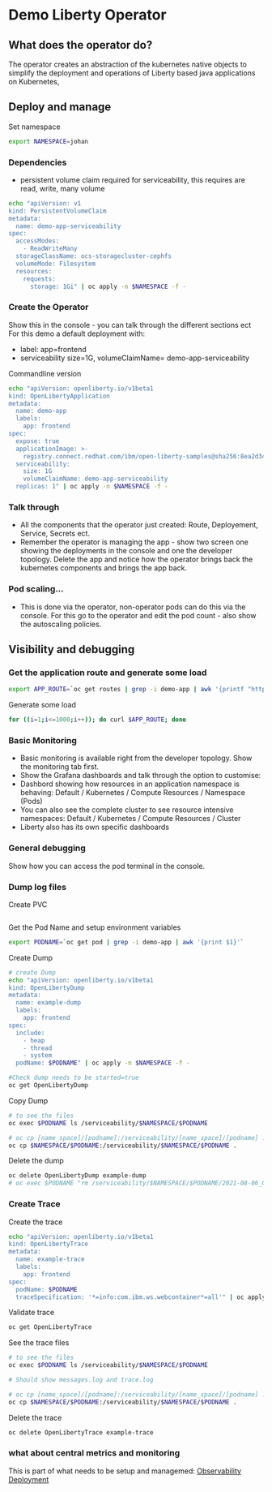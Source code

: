 # Demo Liberty Operator
## What does the operator do?
The operator creates an abstraction of the kubernetes native objects to simplify the deployment and operations of Liberty based java applications on Kubernetes,

## Deploy and manage
Set namespace
```bash
export NAMESPACE=johan
```

### Dependencies
* persistent volume claim required for serviceability, this requires are read, write, many volume
```bash
echo "apiVersion: v1
kind: PersistentVolumeClaim
metadata:
  name: demo-app-serviceability
spec:
  accessModes:
    - ReadWriteMany
  storageClassName: ocs-storagecluster-cephfs
  volumeMode: Filesystem
  resources:
    requests:
      storage: 1Gi" | oc apply -n $NAMESPACE -f -

```

### Create the Operator
Show this in the console - you can talk through the different sections ect
For this demo a default deployment with:
* label: app=frontend
* serviceability size=1G, volumeClaimName= demo-app-serviceability


Commandline version
```bash
echo "apiVersion: openliberty.io/v1beta1
kind: OpenLibertyApplication
metadata:
  name: demo-app
  labels:
    app: frontend
spec:
  expose: true
  applicationImage: >-
    registry.connect.redhat.com/ibm/open-liberty-samples@sha256:8ea2d3405ff2829d93c5dda4dab5d695ea8ead34e804aaf6e39ea84f53a15ee4
  serviceability:
    size: 1G
    volumeClaimName: demo-app-serviceability
  replicas: 1" | oc apply -n $NAMESPACE -f -
```

### Talk through
* All the components that the operator just created: Route, Deployement, Service, Secrets ect.
* Remember the operator is managing the app - show two screen one showing the deployments in the console and one the developer topology. Delete the app and notice how the operator brings back the kubernetes components and brings the app back.

### Pod scaling...
* This is done via the operator, non-operator pods can do this via the console. For this go to the operator and edit the pod count - also show the autoscaling policies.

## Visibility and debugging

### Get the application route and generate some load
```bash
export APP_ROUTE=`oc get routes | grep -i demo-app | awk '{printf "http://%s", $2}'`
```
Generate some load
```bash
for ((i=1;i<=1000;i++)); do curl $APP_ROUTE; done
```

### Basic Monitoring
* Basic monitoring is available right from the developer topology. Show the monitoring tab first. 
* Show the Grafana dashboards and talk through the option to customise: 
* Dashbord showing how resources in an application namespace is behaving: Default / Kubernetes / Compute Resources / Namespace (Pods)
* You can also see the complete cluster to see resource intensive namespaces: Default / Kubernetes / Compute Resources / Cluster 
* Liberty also has its own specific dashboards


### General debugging
Show how you can access the pod terminal in the console.

### Dump log files
Create PVC
```bash
```
Get the Pod Name and setup environment variables
```bash
export PODNAME=`oc get pod | grep -i demo-app | awk '{print $1}'`
```
Create Dump
```bash
# create Dump
echo "apiVersion: openliberty.io/v1beta1
kind: OpenLibertyDump
metadata:
  name: example-dump
  labels:
    app: frontend
spec:
  include:
    - heap
    - thread
    - system
  podName: $PODNAME" | oc apply -n $NAMESPACE -f -

#Check dump needs to be started=true
oc get OpenLibertyDump
```
Copy Dump
```bash
# to see the files
oc exec $PODNAME ls /serviceability/$NAMESPACE/$PODNAME

# oc cp [name_space]/[podname]:/serviceability/[name_space]/[podname] . 
oc cp $NAMESPACE/$PODNAME:/serviceability/$NAMESPACE/$PODNAME .

```
Delete the dump
```bash
oc delete OpenLibertyDump example-dump
# oc exec $PODNAME "rm /serviceability/$NAMESPACE/$PODNAME/2021-08-06_02:06:41.zip"
```

### Create Trace
Create the trace
```bash
echo "apiVersion: openliberty.io/v1beta1
kind: OpenLibertyTrace
metadata:
  name: example-trace
  labels:
    app: frontend
spec:
  podName: $PODNAME
  traceSpecification: '*=info:com.ibm.ws.webcontainer*=all'" | oc apply -n $NAMESPACE -f -

```
Validate trace
```bash
oc get OpenLibertyTrace
```
See the trace files
```bash
# to see the files
oc exec $PODNAME ls /serviceability/$NAMESPACE/$PODNAME

# Should show messages.log and trace.log

# oc cp [name_space]/[podname]:/serviceability/[name_space]/[podname] . 
oc cp $NAMESPACE/$PODNAME:/serviceability/$NAMESPACE/$PODNAME .

```
Delete the trace
```bash
oc delete OpenLibertyTrace example-trace
```

### what about central metrics and monitoring
This is part of what needs to be setup and managemed: [Observability Deployment](https://github.com/OpenLiberty/open-liberty-operator/blob/master/doc/observability-deployment.adoc)